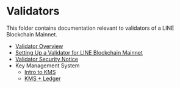 <!--
order: false
parent:
  order: 4
-->

# Validators 

This folder contains documentation relevant to validators of a LINE Blockchain Mainnet. 

- [Validator Overview](./overview.md)
- [Setting Up a Validator for LINE Blockchain Mainnet](./validator-setup.md)
- [Validator Security Notice](./security.md)
- Key Management System
    + [Intro to KMS](./kms/kms.md)
    + [KMS + Ledger](./kms/kms_ledger.md)